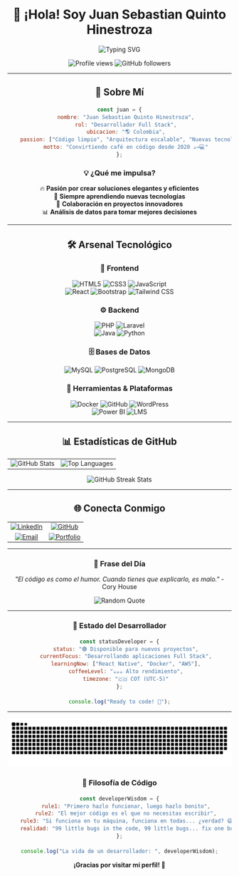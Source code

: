 <div align="center">
  
# 🚀 ¡Hola! Soy Juan Sebastian Quinto Hinestroza

<img src="https://readme-typing-svg.herokuapp.com?font=Fira+Code&size=30&duration=3000&pause=1000&color=00D4FF&center=true&vCenter=true&width=600&lines=Desarrollador+Full+Stack;Creando+soluciones+innovadoras;Transformando+ideas+en+realidad" alt="Typing SVG" />

<p align="center">
  <img src="https://komarev.com/ghpvc/?username=0xjuans&label=Visitas+al+perfil&color=0e75b6&style=flat" alt="Profile views" />
  <img src="https://img.shields.io/github/followers/0xjuans?label=Seguidores&style=social" alt="GitHub followers" />
</p>

---

## 🎯 Sobre Mí

```javascript
const juan = {
    nombre: "Juan Sebastian Quinto Hinestroza",
    rol: "Desarrollador Full Stack",
    ubicacion: "🌎 Colombia",
    passion: ["Código limpio", "Arquitectura escalable", "Nuevas tecnologías"],
    motto: "Convirtiendo café en código desde 2020 ☕️→💻"
};
```

### 💡 ¿Qué me impulsa?

<div align="center">

🔥 **Pasión por crear soluciones elegantes y eficientes**  
🌱 **Siempre aprendiendo nuevas tecnologías**  
🤝 **Colaboración en proyectos innovadores**  
📊 **Análisis de datos para tomar mejores decisiones**

</div>

---

## 🛠️ Arsenal Tecnológico

<div align="center">

### 🎨 Frontend
<div align="center">
  <img src="https://img.shields.io/badge/HTML5-E34F26?style=for-the-badge&logo=html5&logoColor=white" alt="HTML5" />
  <img src="https://img.shields.io/badge/CSS3-1572B6?style=for-the-badge&logo=css3&logoColor=white" alt="CSS3" />
  <img src="https://img.shields.io/badge/JavaScript-F7DF1E?style=for-the-badge&logo=javascript&logoColor=black" alt="JavaScript" />
  <br/>
  <img src="https://img.shields.io/badge/React-20232A?style=for-the-badge&logo=react&logoColor=61DAFB" alt="React" />
  <img src="https://img.shields.io/badge/Bootstrap-563D7C?style=for-the-badge&logo=bootstrap&logoColor=white" alt="Bootstrap" />
  <img src="https://img.shields.io/badge/Tailwind_CSS-38B2AC?style=for-the-badge&logo=tailwind-css&logoColor=white" alt="Tailwind CSS" />
</div>

### ⚙️ Backend
<div align="center">
  <img src="https://img.shields.io/badge/PHP-777BB4?style=for-the-badge&logo=php&logoColor=white" alt="PHP" />
  <img src="https://img.shields.io/badge/Laravel-FF2D20?style=for-the-badge&logo=laravel&logoColor=white" alt="Laravel" />
  <br/>
  <img src="https://img.shields.io/badge/Java-ED8B00?style=for-the-badge&logo=openjdk&logoColor=white" alt="Java" />
  <img src="https://img.shields.io/badge/Python-3776AB?style=for-the-badge&logo=python&logoColor=white" alt="Python" />
</div>

### 🗄️ Bases de Datos
<div align="center">
  <img src="https://img.shields.io/badge/MySQL-00000F?style=for-the-badge&logo=mysql&logoColor=white" alt="MySQL" />
  <img src="https://img.shields.io/badge/PostgreSQL-316192?style=for-the-badge&logo=postgresql&logoColor=white" alt="PostgreSQL" />
  <img src="https://img.shields.io/badge/MongoDB-4EA94B?style=for-the-badge&logo=mongodb&logoColor=white" alt="MongoDB" />
</div>

### 🔧 Herramientas & Plataformas
<div align="center">
  <img src="https://img.shields.io/badge/Docker-2496ED?style=for-the-badge&logo=docker&logoColor=white" alt="Docker" />
  <img src="https://img.shields.io/badge/GitHub-100000?style=for-the-badge&logo=github&logoColor=white" alt="GitHub" />
  <img src="https://img.shields.io/badge/WordPress-21759B?style=for-the-badge&logo=wordpress&logoColor=white" alt="WordPress" />
  <br/>
  <img src="https://img.shields.io/badge/Power_BI-F2C811?style=for-the-badge&logo=powerbi&logoColor=black" alt="Power BI" />
  <img src="https://img.shields.io/badge/LMS-4CAF50?style=for-the-badge&logo=google-classroom&logoColor=white" alt="LMS" />
</div>

</div>

---

## 📊 Estadísticas de GitHub

<div align="center">
  <table>
    <tr>
      <td>
        <img height="180em" src="https://github-readme-stats.vercel.app/api?username=0xjuans&show_icons=true&theme=tokyonight&include_all_commits=true&count_private=true" alt="GitHub Stats"/>
      </td>
      <td>
        <img height="180em" src="https://github-readme-stats.vercel.app/api/top-langs/?username=0xjuans&layout=compact&langs_count=8&theme=tokyonight" alt="Top Languages"/>
      </td>
    </tr>
  </table>
</div>

<div align="center">
  <img src="https://streak-stats.demolab.com/?user=0xjuans&theme=tokyonight" alt="GitHub Streak Stats" />
</div>

---

## 🌐 Conecta Conmigo

<div align="center">
  <table>
    <tr>
      <td align="center">
        <a href="https://linkedin.com/in/tu-perfil">
          <img src="https://img.shields.io/badge/LinkedIn-0077B5?style=for-the-badge&logo=linkedin&logoColor=white" alt="LinkedIn"/>
        </a>
      </td>
      <td align="center">
        <a href="https://github.com/0xjuans">
          <img src="https://img.shields.io/badge/GitHub-100000?style=for-the-badge&logo=github&logoColor=white" alt="GitHub"/>
        </a>
      </td>
    </tr>
    <tr>
      <td align="center">
        <a href="mailto:tu-email@gmail.com">
          <img src="https://img.shields.io/badge/Email-D14836?style=for-the-badge&logo=gmail&logoColor=white" alt="Email"/>
        </a>
      </td>
      <td align="center">
        <a href="https://tu-portfolio.com">
          <img src="https://img.shields.io/badge/Portfolio-FF5722?style=for-the-badge&logo=google-chrome&logoColor=white" alt="Portfolio"/>
        </a>
      </td>
    </tr>
  </table>
</div>

---

<div align="center">

### 💭 Frase del Día
*"El código es como el humor. Cuando tienes que explicarlo, es malo."* - Cory House

<img src="https://quotes-github-readme.vercel.app/api?type=horizontal&theme=tokyonight" alt="Random Quote" />

---

### 🚀 Estado del Desarrollador

<div align="center">

```javascript
const statusDeveloper = {
    status: "🟢 Disponible para nuevos proyectos",
    currentFocus: "Desarrollando aplicaciones Full Stack",
    learningNow: ["React Native", "Docker", "AWS"],
    coffeeLevel: "☕☕☕ Alto rendimiento",
    timezone: "🇨🇴 COT (UTC-5)"
};

console.log("Ready to code! 🚀");
```

</div>

---

<img src="https://raw.githubusercontent.com/platane/snk/output/github-contribution-grid-snake-dark.svg" alt="Snake animation" />

### 🎯 Filosofía de Código
```javascript
const developerWisdom = {
    rule1: "Primero hazlo funcionar, luego hazlo bonito",
    rule2: "El mejor código es el que no necesitas escribir",
    rule3: "Si funciona en tu máquina, funciona en todas... ¿verdad? 😅",
    realidad: "99 little bugs in the code, 99 little bugs... fix one bug, compile it again, 117 little bugs in the code! 🐛"
};

console.log("La vida de un desarrollador: ", developerWisdom);
```

**¡Gracias por visitar mi perfil! 🚀**

</div>
